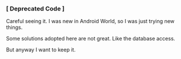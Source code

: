### [ Deprecated Code ]

Careful seeing it. I was new in Android World, so I was just trying new things.

Some solutions adopted here are not great. Like the database access.

But anyway I want to keep it.
